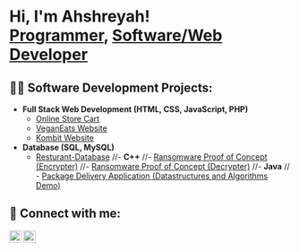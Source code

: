 <h1>Hi, I'm Ahshreyah! <br/><a href="https://github.com/joshmadakor1">Programmer</a>, <a href="https://www.linkedin.com/in/joshmadakor/">Software/Web Developer</a></h1>

<h2>👨‍💻 Software Development Projects:</h2>

- <b>Full Stack Web Development (HTML, CSS, JavaScript, PHP)</b>
  - [Online Store Cart](https://github.com/ashreyah/Store-Cart)
  - [VeganEats Website](https://github.com/ashreyah/VeganEats-Website)
  - [Kombit Website](https://github.com/ashreyah/Kombit-website)
- <b>Database (SQL, MySQL)</b>
  - [Resturant-Database](https://github.com/ashreyah/Resturant-Database)
//- <b>C++</b>
  //- [Ransomware Proof of Concept (Encrypter)](https://github.com/joshmadakor1/EncrypterPOC)
  //- [Ransomware Proof of Concept (Decrypter)](https://github.com/joshmadakor1/DecrypterPOC)
//- <b>Java</b>
 // - [Package Delivery Application (Datastructures and Algorithms Demo)](https://github.com/joshmadakor1/Package-Delivery-Pathfinding-Algorithm)

<h2> 🤳 Connect with me:</h2>

[<img align="left" alt="JoshMadakor | LinkedIn" width="22px" src="https://cdn.jsdelivr.net/npm/simple-icons@v3/icons/linkedin.svg" />][linkedin]
[<img align="left" alt="JoshMadakor | Instagram" width="22px" src="https://cdn.jsdelivr.net/npm/simple-icons@v3/icons/instagram.svg" />][instagram]

[instagram]: https://www.instagram.com/joshmadakor/
[linkedin]: https://linkedin.com/in/joshmadakor

<!--
**joshmadakor1/joshmadakor1** is a ✨ _special_ ✨ repository because its `README.md` (this file) appears on your GitHub profile.

Here are some ideas to get you started:

- 🔭 I’m currently working on ...
- 🌱 I’m currently learning ...
- 👯 I’m looking to collaborate on ...
- 🤔 I’m looking for help with ...
- 💬 Ask me about ...
- 📫 How to reach me: ...
- 😄 Pronouns: ...
- ⚡ Fun fact: ...
-->
